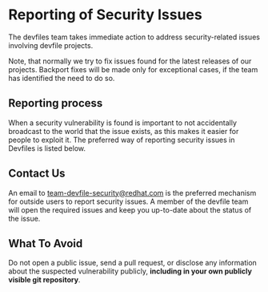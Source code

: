 # Reporting of Security Issues

The devfiles team takes immediate action to address security-related issues involving devfile projects.

Note, that normally we try to fix issues found for the latest releases of our projects. Backport fixes will be made only for exceptional cases, if the team has identified the need to do so.

## Reporting process

When a security vulnerability is found is important to not accidentally broadcast to the world that the issue exists, as this makes it easier for people to exploit it. The preferred way of reporting security issues in Devfiles is listed below.

## Contact Us

An email to <a href="mailto:team-devfile-security@redhat.com">team-devfile-security@redhat.com</a> is the preferred mechanism for outside users to report security issues. A member of the devfile team will open the required issues and keep you up-to-date about the status of the issue.

## What To Avoid

Do not open a public issue, send a pull request, or disclose any information about the suspected vulnerability publicly, **including in your own publicly visible git repository**.
